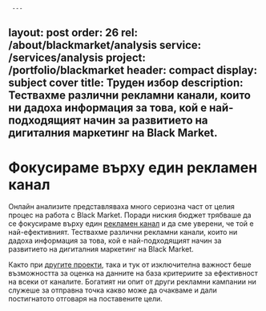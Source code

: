 ﻿	 ---
layout: post
order: 26
rel: /about/blackmarket/analysis
service: /services/analysis
project: /portfolio/blackmarket
header: compact
display: subject cover
title: Труден избор
description: Тествахме различни рекламни канали, които ни дадоха информация за това, кой е най-подходящият начин за развитието на дигиталния маркетинг на Black Market.
---
# Фокусираме върху един рекламен канал
Онлайн анализите представляваха много сериозна част от целия процес на работа с Black Market. Поради ниския бюджет трябваше да се фокусираме върху един [рекламен канал](./../../маркетинг/онлайн-реклама.html) и да сме уверени, че той е най-ефективният. Тествахме различни рекламни канали, които ни дадоха информация за това, кой е най-подходящият начин за развитието на дигиталния маркетинг на Black Market.

Както при [другите проекти](./../../проекти.html), така и тук от изключителна важност беше възможността за оценка на данните на база критериите за ефективност на всеки от каналите. Богатият ни опит от други рекламни кампании ни служеше за отправна точка какво може да очакваме и дали постигнатото отговаря на поставените цели.